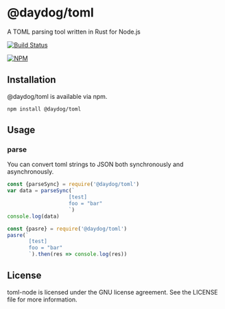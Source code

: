 # @daydog/toml

A TOML parsing tool written in Rust for Node.js

[![Build Status](https://github.com/day-dog/node-toml/actions/workflows/CI.yml/badge.svg)](https://github.com/day-dog/node-toml/actions/workflows/CI.yml/badge.svg)

[![NPM](https://nodei.co/npm/@daydog/toml.png?downloads=true)](https://nodei.co/npm/@daydog/toml)

## Installation

@daydog/toml is available via npm.

    npm install @daydog/toml

## Usage

### parse

You can convert toml strings to JSON both synchronously and asynchronously.

```javascript
const {parseSync} = require('@daydog/toml')
var data = parseSync(`
                    [test]
                    foo = "bar"
                    `)
console.log(data)
```

```javascript
const {pasre} = require('@daydog/toml')
pasre(`
       [test]
       foo = "bar"
       `).then(res => console.log(res))

```

## License

toml-node is licensed under the GNU license agreement. See the LICENSE file for more information.
